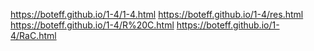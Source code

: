 https://boteff.github.io/1-4/1-4.html
https://boteff.github.io/1-4/res.html
https://boteff.github.io/1-4/R%20C.html
https://boteff.github.io/1-4/RaC.html
